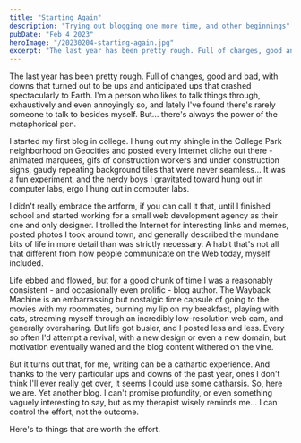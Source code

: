 ```yaml
---
title: "Starting Again"
description: "Trying out blogging one more time, and other beginnings"
pubDate: "Feb 4 2023"
heroImage: "/20230204-starting-again.jpg"
excerpt: "The last year has been pretty rough. Full of changes, good and bad, with downs that turned out to be ups and anticipated ups that crashed spectacularly to Earth. I'm a person who likes to talk things through, exhaustively and even annoyingly so, and lately I've found there's rarely someone to talk to besides myself. But... there's always the power of the metaphorical pen."
---
```

The last year has been pretty rough. Full of changes, good and bad, with downs that turned out to be ups and anticipated ups that crashed spectacularly to Earth. I'm a person who likes to talk things through, exhaustively and even annoyingly so, and lately I've found there's rarely someone to talk to besides myself. But... there's always the power of the metaphorical pen.

I started my first blog in college. I hung out my shingle in the College Park neighborhood on Geocities and posted every Internet cliche out there - animated marquees, gifs of construction workers and under construction signs, gaudy repeating background tiles that were never seamless... It was a fun experiment, and the nerdy boys I gravitated toward hung out in computer labs, ergo I hung out in computer labs. 

I didn't really embrace the artform, if you can call it that, until I finished school and started working for a small web development agency as their one and only designer. I trolled the Internet for interesting links and memes, posted photos I took around town, and generally described the mundane bits of life in more detail than was strictly necessary. A habit that's not all that different from how people communicate on the Web today, myself included. 

Life ebbed and flowed, but for a good chunk of time I was a reasonably consistent - and occasionally even prolific - blog author. The Wayback Machine is an embarrassing but nostalgic time capsule of going to the movies with my roommates, burning my lip on my breakfast, playing with cats, streaming myself through an incredibly low-resolution web cam, and generally oversharing. But life got busier, and I posted less and less. Every so often I'd attempt a revival, with a new design or even a new domain, but motivation eventually waned and the blog content withered on the vine. 

But it turns out that, for me, writing can be a cathartic experience. And thanks to the very particular ups and downs of the past year, ones I don't think I'll ever really get over, it seems I could use some catharsis. So, here we are. Yet another blog. I can't promise profundity, or even something vaguely interesting to say, but as my therapist wisely reminds me... I can control the effort, not the outcome. 

Here's to things that are worth the effort.